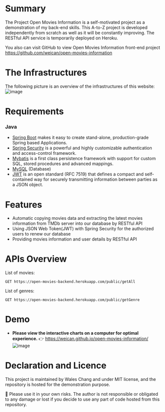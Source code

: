 # Summary
The Project Open Movies Information is a self-motivated project as a demonstration of my back-end skills.
This A-to-Z project is developed independently from scratch as well as it will be constantly improving.
The RESTful API service is temporarily deployed on Heroku.

You also can visit GitHub to view Open Movies Information front-end project https://github.com/weican/open-movies-information

# The Infrastructures
The following picture is an overview of the infrastructures of this website:
![image](https://drive.google.com/uc?export=view&id=19qUgN2UUahzy77IrMhpZnbTCawIq7F2H)

# Requirements
### Java
- [Spring Boot](http://spring.io/projects/spring-boot) makes it easy to create stand-alone, production-grade Spring based Applications.
- [Spring Security](https://spring.io/projects/spring-security) is a powerful and highly customizable authentication and access-control framework.
- [Mybatis](http://www.mybatis.org/mybatis-3/index.html) is a first class persistence framework with support for custom SQL, stored procedures and advanced mappings. 
- [MySQL](https://www.mysql.com/) (Database)
- [JWT](https://jwt.io/) is an open standard (RFC 7519) that defines a compact and self-contained way for securely transmitting information between parties as a JSON object. 

# Features
- Automatic copying movies data and extracting the latest movies information from TMDb server into our database by RESTful API
- Using JSON Web Token(JWT) with Spring Security for the authorized users to renew our database
- Providing movies information and user details by RESTful API

# APIs Overview
List of movies:
```
GET https://open-movies-backend.herokuapp.com/public/getAll
```
List of genres:
```
GET https://open-movies-backend.herokuapp.com/public/getGenre
```

# Demo
- **Please view the interactive charts on a computer for optimal experience.**
👉 https://weican.github.io/open-movies-information/  
![image](https://drive.google.com/uc?export=view&id=1HHSvsPx8FUkx1cQ0Yg3QPGaB0Bl3QwGa)


# Declaration and Licence
This project is maintained by Wales Chang and under MIT license, and the repository is hosted for the demonstration purpose. 

🚨 Please use it in your own risks. The author is not responsible or obligated to any damage or lost if you decide to use any part of code hosted from this repository.
